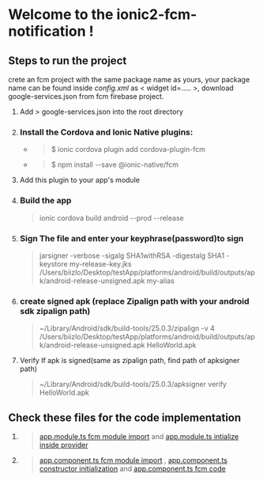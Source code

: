 # Welcome to the ionic2-fcm-notification !
## Steps to run the project
crete an fcm project with the same package name as yours, your package name can be found inside _config.xml_ as < widget id=..... >, download google-services.json from fcm firebase project.

1. Add  > google-services.json into the root directory 
2. ### Install the Cordova and Ionic Native plugins:
   * > $ ionic cordova plugin add cordova-plugin-fcm
   * > $ npm install --save @ionic-native/fcm
3. Add this plugin to your app's module
4. ### Build the app
   > ionic cordova build android --prod --release
5. ### Sign The file and enter your keyphrase(password)to sign
   > jarsigner -verbose -sigalg SHA1withRSA -digestalg SHA1 -keystore my-release-key.jks /Users/biizlo/Desktop/testApp/platforms/android/build/outputs/apk/android-release-unsigned.apk my-alias
6. ### create signed apk (replace Zipalign path with your android sdk zipalign path)
   > ~/Library/Android/sdk/build-tools/25.0.3/zipalign -v 4 /Users/biizlo/Desktop/testApp/platforms/android/build/outputs/apk/android-release-unsigned.apk HelloWorld.apk
7. Verify If apk is signed(same as zipalign path, find path of apksigner path)
   >  ~/Library/Android/sdk/build-tools/25.0.3/apksigner verify HelloWorld.apk
   
## Check these files for the code implementation
  1.  > [app.module.ts fcm module import](https://github.com/AKamanjha/ionic2-fcm-notification/blob/master/src/app/app.module.ts#L14) and [app.module.ts intialize inside provider](https://github.com/AKamanjha/ionic2-fcm-notification/blob/master/src/app/app.module.ts#L39)
  2.  > [app.component.ts fcm module import](https://github.com/AKamanjha/ionic2-fcm-notification/blob/master/src/app/app.component.ts#L5) , [app.component.ts constructor initialization](https://github.com/AKamanjha/ionic2-fcm-notification/blob/master/src/app/app.component.ts#L15) and [app.component.ts fcm code](https://github.com/AKamanjha/ionic2-fcm-notification/blob/master/src/app/app.component.ts#L24-L40) 
  
  


